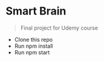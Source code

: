 # Smart Brain

> Final project for Udemy course

- Clone this repo
- Run npm install
- Run npm start
